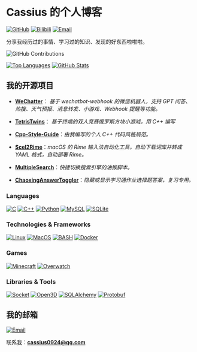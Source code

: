 # Cassius 的个人博客

[![GitHub](https://img.shields.io/badge/GitHub-blue?style=flat-square&logo=Github&logoColor=white)](https://github.com/cassius0924)
[![Bilibili](https://img.shields.io/badge/Bilibili-blue?style=flat-square&logo=bilibili&logoColor=white)](https://space.bilibili.com/12873865)
[![Email](https://img.shields.io/badge/Email-blue?style=flat-square&logo=gmail&logoColor=white)](mailto:cassius0924@qq.com)

分享我经历过的事情、学习过的知识、发现的好东西啦啦啦。

![GitHub Contributions](https://ghchart.rshah.org/cassius0924)

[![Top Languages](https://github-readme-stats.vercel.app/api/top-langs/?username=cassius0924&exclude_repo=Cassius0924.github.io&hide=css,html&card_width=500&hide_border=true&theme=transparent)](https://github.com/cassius0924)
[![GitHub Stats](https://github-readme-stats.vercel.app/api?username=cassius0924&card_width=500&hide_border=true&theme=transparent)](https://github.com/cassius0924)


## 我的开源项目

- **[WeChatter](https://github.com/Cassius0924/WeChatter)**： *基于 wechatbot-webhook 的微信机器人，支持 GPT 问答、热搜、天气预报、消息转发、小游戏、Webhook 提醒等功能。*

- **[TetrisTwins](https://github.com/Cassius0924/TetrisTwins)**： *基于终端的双人竞赛俄罗斯方块小游戏，用 C++ 编写*

- **[Cpp-Style-Guide](https://github.com/NCIST-IoT-Lab/Cpp-Style-Guide)**：*由我编写的个人 C++ 代码风格规范。*

- **[Scel2Rime](https://github.com/Cassius0924/Scel2Rime)**：*macOS 的 Rime 输入法自动化工具，自动下载词库并转成 YAML 格式，自动部署 Rime。*

- **[MultipleSearch](https://github.com/Cassius0924/MultipleSearch)**：*快捷切换搜索引擎的油猴脚本。*

- **[ChaoxingAnswerToggler](https://github.com/Cassius0924/ChaoxingAnswerToggler)**：*隐藏或显示学习通作业选择题答案，复习专用。*


### Languages
[![C](https://img.shields.io/badge/c-black?style=for-the-badge&logo=c)](https://github.com/cassius0924)
[![C++](https://img.shields.io/badge/c++-black?style=for-the-badge&logo=cplusplus)](https://github.com/cassius0924)
[![Python](https://img.shields.io/badge/python-black?style=for-the-badge&logo=python)](https://github.com/cassius0924)
[![MySQL](https://img.shields.io/badge/mysql-black?style=for-the-badge&logo=mysql)](https://github.com/cassius0924)
[![SQLite](https://img.shields.io/badge/sqlite-black?style=for-the-badge&logo=sqlite)](https://github.com/cassius0924)

### Technologies & Frameworks
[![Linux](https://img.shields.io/badge/linux-black?style=for-the-badge&logo=Linux)](https://github.com/cassius0924)
[![MacOS](https://img.shields.io/badge/MacOS-black?style=for-the-badge&logo=Windows)](https://github.com/cassius0924)
[![BASH](https://img.shields.io/badge/bash-black?style=for-the-badge&logo=gnu-bash&logoColor=white)](https://github.com/cassius0924)
[![Docker](https://img.shields.io/badge/docker-black?style=for-the-badge&logo=docker)](https://hub.docker.com/u/wervlad)

### Games
[![Minecraft](https://img.shields.io/badge/minecraft-black?style=for-the-badge&logo=minecraft)](https://github.com/cassius0924)
[![Overwatch](https://img.shields.io/badge/overwatch-black?style=for-the-badge&logo=)](https://github.com/cassius0924)

### Libraries & Tools
[![Socket](https://img.shields.io/badge/socket-black?style=for-the-badge&logo=socket.io)](https://github.com/cassius0924)
[![Open3D](https://img.shields.io/badge/open3d-black?style=for-the-badge&logo=open3d)](https://github.com/cassius0924)
[![SQLAlchemy](https://img.shields.io/badge/sqlalchemy-black?style=for-the-badge&logo=sqlalchemy)](https://github.com/cassius0924)
[![Protobuf](https://img.shields.io/badge/protobuf-black?style=for-the-badge&logo=protobuf)](https://github.com/cassius0924)


## 我的邮箱

[![Email](https://img.shields.io/badge/Email-blue?style=flat-square&logo=gmail&logoColor=white)](mailto:cassius0924@qq.com)

联系我：**<cassius0924@qq.com>**